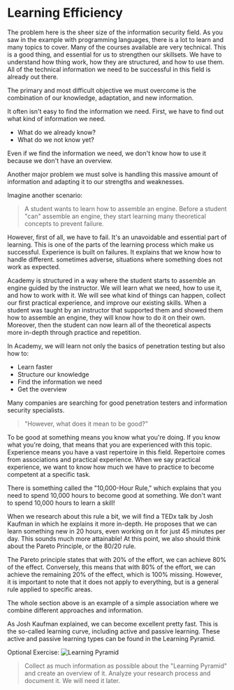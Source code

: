 # Learning Efficiency

The problem here is the sheer size of the information security field. As you saw in the example with programming languages, there is a lot to learn and many topics to cover. Many of the courses available are very technical. This is a good thing, and essential for us to strengthen our skillsets. We have to understand how thing work, how they are structured, and how to use them. All of the technical information we need to be successful in this field is already out there.

The primary and most difficult objective we must overcome is the combination of our knowledge, adaptation, and new information.

It often isn't easy to find the information we need. First, we have to find out what kind of information we need.

* What do we already know?
* What do we not know yet?

Even if we find the information we need, we don't know how to use it because we don't have an overview.

Another major problem we must solve is handling this massive amount of information and adapting it to our strengths and weaknesses.

Imagine another scenario:

> A student wants to learn how to assemble an engine. Before a student "can" assemble an engine, they start learning many theoretical concepts to prevent failure.

However, first of all, we have to fail. It's an unavoidable and essential part of learning. This is one of the parts of the learning process which make us successful. Experience is built on failures. It explains that we know how to handle different. sometimes adverse, situations where something does not work as expected.

Academy is structured in a way where the student starts to assemble an engine guided by the instructor. We will learn what we need, how to use it, and how to work with it. We will see what kind of things can happen, collect our first practical experience, and improve our existing skills. When a student was taught by an instructor that supported them and showed them how to assemble an engine, they will know how to do it on their own. Moreover, then the student can now learn all of the theoretical aspects more in-depth through practice and repetition.

In Academy, we will learn not only the basics of penetration testing but also how to:

* Learn faster
* Structure our knowledge
* Find the information we need
* Get the overview

Many companies are searching for good penetration testers and information security specialists.

> "However, what does it mean to be good?"

To be good at something means you know what you're doing. If you know what you're doing, that means that you are experienced with this topic. Experience means you have a vast repertoire in this field. Repertoire comes from associations and practical experience. When we say practical experience, we want to know how much we have to practice to become competent at a specific task.

There is something called the "10,000-Hour Rule," which explains that you need to spend 10,000 hours to become good at something. We don't want to spend 10,000 hours to learn a skill!

When we research about this rule a bit, we will find a TEDx talk by Josh Kaufman in which he explains it more in-depth. He proposes that we can learn something new in 20 hours, even working on it for just 45 minutes per day. This sounds much more attainable! At this point, we also should think about the Pareto Principle, or the 80/20 rule.

The Pareto principle states that with 20% of the effort, we can achieve 80% of the effect. Conversely, this means that with 80% of the effort, we can achieve the remaining 20% of the effect, which is 100% missing. However, it is important to note that it does not apply to everything, but is a general rule applied to specific areas.

The whole section above is an example of a simple association where we combine different approaches and information.

As Josh Kaufman explained, we can become excellent pretty fast. This is the so-called learning curve, including active and passive learning. These active and passive learning types can be found in the Learning Pyramid.

Optional Exercise:
![Learning Pyramid](https://upload.wikimedia.org/wikipedia/commons/3/3d/Edgar_Dale%27s_cone_of_learning.png)
> Collect as much information as possible about the "Learning Pyramid" and create an overview of it. Analyze your research process and document it. We will need it later.

